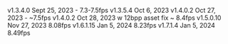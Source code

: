 v1.3.4.0 Sept 25, 2023 - 7.3-7.5fps
v1.3.5.4 Oct 6, 2023 
v1.4.0.2 Oct 27, 2023 - ~7.5fps
v1.4.0.2 Oct 28, 2023 w 12bpp asset fix ~ 8.4fps
v1.5.0.10 Nov 27, 2023 8.08fps
v1.6.1.15 Jan 5, 2024 8.23fps
v1.7.1.4 Jan 5, 2024 8.49fps
